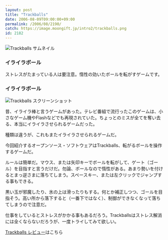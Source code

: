 ```yaml
---
layout: post
title: "Trackballs"
date: 2006-08-09T09:00:00+09:00
permalink: /2006/08/2190/
catch: https://image.moongift.jp/intro2/trackballs.png
id: 2182
---
```

 ![Trackballs サムネイル](https://image.moongift.jp/intro2/trackballs.t.png "Trackballs サムネイル")
  

### イライラボール
  
ストレスがたまっている人は要注意。惰性の効いたボールを転がすゲームです。  
<!--more-->  

### イライラボール
  

![Trackballs スクリーンショット](https://image.moongift.jp/intro2/trackballs.png "Trackballs スクリーンショット")

  

昔、イライラ棒と言うゲームがあった。テレビ番組で流行ったこのゲームは、小さなゲーム機やFlashなどでも再現されていた。ちょっとのミスが全てを奪い去る、本当にイライラさせられるゲームだった。

  

種類は違うが、これもまたイライラさせられるゲームだ。

  

今回紹介するオープンソース・ソフトウェアはTrackballs、転がるボールを操作するゲームだ。

  

ルールは簡単だ。マウス、または矢印キーでボールを転がして、ゲート（ゴール）を目指すと言うだけだ。勿論、ボールなので惰性がある。あまり勢いを付けるとまっ逆さまに落ちてしまう。スペースキー、または左クリックでジャンプする事もできる。

  

黒い玉が邪魔したり、氷の上は滑ったりもする。何とか補正しつつ、ゴールを目指そう。高い所から落下すると（一番下ではなく）、制御ができなくなって落ちてしまうので注意だ。

  

仕事をしているとストレスがかかる事もあるだろう。Trackballsはストレス解消には全くならないだろうが、一度トライしてみて欲しい。

  

[Trackballs レビュー](http://oss.moongift.jp/review/i-2194.html)はこちら

